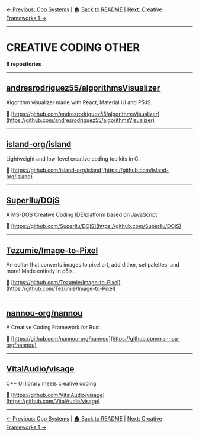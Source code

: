 [← Previous: Cpp Systems](cpp-systems.txt) | [🏠 Back to README](../README.md) | [Next: Creative Frameworks 1 →](creative-frameworks-1.txt)

---

# CREATIVE CODING OTHER

**6 repositories**

---

## [andresrodriguez55/algorithmsVisualizer](https://github.com/andresrodriguez55/algorithmsVisualizer)

Algorithm visualizer made with React, Material UI and P5JS.

🔗 [https://github.com/andresrodriguez55/algorithmsVisualizer](https://github.com/andresrodriguez55/algorithmsVisualizer)

---

## [island-org/island](https://github.com/island-org/island)

Lightweight and low-level creative coding toolkits in C.

🔗 [https://github.com/island-org/island](https://github.com/island-org/island)

---

## [SuperIlu/DOjS](https://github.com/SuperIlu/DOjS)

A MS-DOS Creative Coding IDE/platform based on JavaScript

🔗 [https://github.com/SuperIlu/DOjS](https://github.com/SuperIlu/DOjS)

---

## [Tezumie/Image-to-Pixel](https://github.com/Tezumie/Image-to-Pixel)

An editor that converts images to pixel art, add dither, set palettes, and more! Made entirely in p5js.

🔗 [https://github.com/Tezumie/Image-to-Pixel](https://github.com/Tezumie/Image-to-Pixel)

---

## [nannou-org/nannou](https://github.com/nannou-org/nannou)

A Creative Coding Framework for Rust.

🔗 [https://github.com/nannou-org/nannou](https://github.com/nannou-org/nannou)

---

## [VitalAudio/visage](https://github.com/VitalAudio/visage)

C++ UI library meets creative coding

🔗 [https://github.com/VitalAudio/visage](https://github.com/VitalAudio/visage)

---


[← Previous: Cpp Systems](cpp-systems.txt) | [🏠 Back to README](../README.md) | [Next: Creative Frameworks 1 →](creative-frameworks-1.txt)
